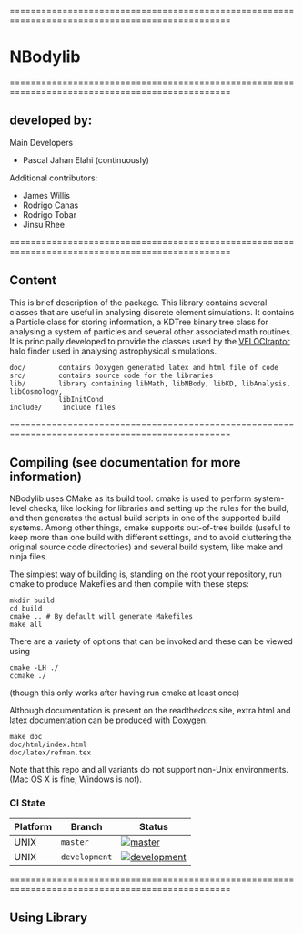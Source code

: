 ================================================================================================

# NBodylib

================================================================================================

## developed by:

Main Developers
 - Pascal Jahan Elahi (continuously)

Additional contributors:
 - James Willis
 - Rodrigo Canas
 - Rodrigo Tobar
 - Jinsu Rhee 

================================================================================================

## Content

This is brief description of the package. This library contains several classes
that are useful in analysing discrete element simulations. It contains a Particle class
for storing information, a KDTree binary tree class for analysing a system of particles
and several other associated math routines. It is principally developed to
provide the classes used by the [VELOCIraptor](https://github.com/pelahi/VELOCIraptor-STF)
halo finder used in analysing astrophysical simulations.

    doc/        contains Doxygen generated latex and html file of code
    src/        contains source code for the libraries
    lib/        library containing libMath, libNBody, libKD, libAnalysis, libCosmology,
                libInitCond
    include/     include files

================================================================================================

## Compiling (see documentation for more information)

NBodylib uses CMake as its build tool. cmake is used to perform system-level checks,
like looking for libraries and setting up the rules for the build, and then generates the
actual build scripts in one of the supported build systems. Among other things, cmake supports
out-of-tree builds (useful to keep more than one build with different settings, and to avoid
cluttering the original source code directories) and several build system, like make and
ninja files.

The simplest way of building is, standing on the root your repository, run cmake to produce
Makefiles and then compile with these steps:

    mkdir build
    cd build
    cmake .. # By default will generate Makefiles
    make all

There are a variety of options that can be invoked and these can be viewed using

    cmake -LH ./
    ccmake ./

(though this only works after having run cmake at least once)

Although documentation is present on the readthedocs site, extra html and latex
documentation can be produced with Doxygen.

    make doc
    doc/html/index.html
    doc/latex/refman.tex

Note that this repo and all variants do not support non-Unix environments. (Mac OS X is fine; Windows is not).

### CI State

| Platform | Branch          | Status |
| -------- | --------------  | ------ |
| UNIX     | ``master``      | [![master](https://travis-ci.com/pelahi/NBodylib.png?branch=master)](https://travis-ci.com/pelahi/NBodylib/branches) |
| UNIX     | ``development`` | [![development](https://travis-ci.com/pelahi/NBodylib.png?branch=development)](https://travis-ci.com/pelahi/NBodylib/branches) |

================================================================================================

## Using Library

